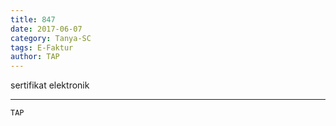 ```yaml
---
title: 847
date: 2017-06-07
category: Tanya-SC
tags: E-Faktur
author: TAP
---
```


sertifikat elektronik

---



`TAP`
